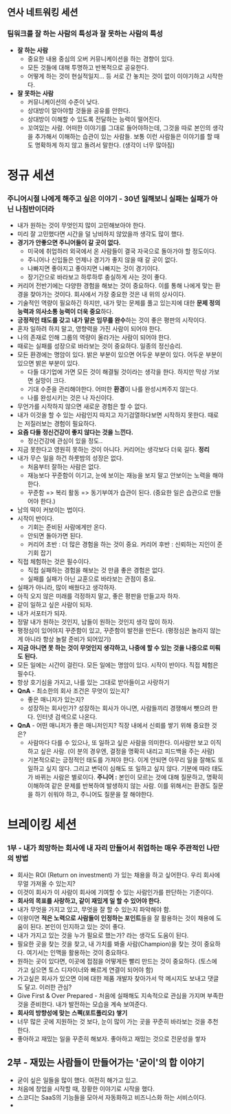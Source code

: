 ## 연사 네트워킹 세션
### 팀워크를 잘 하는 사람의 특성과 잘 못하는 사람의 특성
- **잘 하는 사람**
	- 중요한 내용 중심의 오버 커뮤니케이션을 하는 경향이 있다.
	- 모든 것들에 대해 투명하고 반복적으로 공유한다.
	- 어떻게 하는 것이 현실적일지... 등 서로 간 놓치는 것이 없이 이야기하고 시작한다.
- **잘 못하는 사람**
	- 커뮤니케이션의 수준이 낮다. 
	- 상대방이 알아야할 것들을 공유를 안한다.
	- 상대방이 이해할 수 있도록 전달하는 능력이 떨어진다.
	- 꼬여있는 사람. 어떠한 이야기를 그대로 들어야하는데, 그것을 따로 본인의 생각을 추가해서 이해하는 습관이 있는 사람들. 보통 이런 사람들은 이야기를 할 때도 명확하게 하지 않고 돌려서 말한다. (생각이 너무 많아짐)
# 정규 세션
### 주니어시절 나에게 해주고 싶은 이야기 - 30년 일해보니 실패는 실패가 아닌 나침반이더라
- 내가 원하는 것이 무엇인지 많이 고민해보아야 한다.
- 미리 잘 고민했다면 시간을 덜 낭비하지 않았을까 생각도 많이 했다.
- **경기가 안좋으면 주니어들이 갈 곳이 없다.**
	- 미국에 취업하러 외국에서 온 사람들이 결국 자국으로 돌아가야 할 정도이다.
	- 주니어나 신입들은 언제나 경기가 좋지 않을 때 갈 곳이 없다.
	- 나빠지면 좋아지고 좋아지면 나빠지는 것이 경기이다. 
	- 장기간으로 바라보고 하루하루 충실하게 사는 것이 좋다.
- 커리어 전반기에는 다양한 경험을 해보는 것이 중요하다. 이를 통해 나에게 맞는 환경을 찾아가는 것이다. 회사에서 가장 중요한 것은 내 위의 상사이다.
- 기술적인 역량이 필요하긴 하지만, 내가 맞는 문제를 풀고 있는지에 대한 **문제 정의 능력과 의사소통 능력이 더욱 중요**하다.
- **긍정적인 태도를 갖고 내가 맡은 임무를 완수**하는 것이 좋은 평판의 시작이다.
- 혼자 일하려 하지 말고, 영향력을 가진 사람이 되어야 한다.
- 나의 존재로 인해 그룹의 역량이 올라가는 사람이 되어야 한다.
- 때로는 실패를 성장으로 바라보는 것이 중요하다. 일종의 정신승리.
- 모든 환경에는 명암이 있다. 밝은 부분이 있으면 어두운 부분이 있다. 어두운 부분이 있으면 밝은 부분이 있다.
	- 다들 대기업에 가면 모든 것이 해결될 것이라는 생각을 한다. 하지만 막상 가보면 실망이 크다.
	- 기대 수준을 관리해야한다. 어떠한 **환경**이 나를 완성시켜주지 않는다.
	- 나를 완성시키는 것은 나 자신이다.
- 무언가를 시작하지 않으면 새로운 경험은 할 수 없다.
- 내가 이것을 할 수 있는 사람인지 따지고 자기검열하다보면 시작하지 못한다. 때로는 저질러보는 경험이 필요하다.
- **요즘 다들 정신건강이 좋지 않다는 것을 느낀다.**
	- 정신건강에 관심이 있을 정도..
- 지금 못한다고 영원히 못하는 것이 아니다. 커리어는 생각보다 더욱 길다.
**정리**
- 내가 무슨 일을 하건 하룻밤의 성장은 없다.
	- 처음부터 잘하는 사람은 없다.
	- 재능보다 꾸준함이 이기고, 눈에 보이는 재능을 보지 말고 안보이는 노력을 해야한다.
	- 꾸준함 => 복리 활동 => 동기부여가 습관이 된다. (중요한 일은 습관으로 만들어야 한다.)
- 남의 떡이 커보이는 법이다.
- 시작이 반이다. 
	- 기회는 준비된 사람에게만 온다.
	- 안되면 돌아가면 된다.
	- 커리어 초반 : 더 많은 경험을 하는 것이 중요. 커리어 후반 : 신뢰하는 지인이 준 기회 잡기
- 직접 체험하는 것은 필수이다.
	- 직접 실패하는 경험을 해보는 것 만큼 좋은 경험은 없다.
	- 실패를 실패가 아닌 교훈으로 바라보는 관점이 중요.
- 실패가 아니라, 많이 배웠다고 생각하자.
- 아직 오지 않은 미래를 걱정하지 말고, 좋은 평판을 만들고자 하자.
- 같이 일하고 싶은 사람이 되자.
- 내가 서포터가 되자.
- 정말 내가 원하는 것인지, 남들이 원하는 것인지 생각 많이 하자.
- 평정심이 있어야지 꾸준함이 있고, 꾸준함이 발전을 만든다. (평정심은 놀라지 않는게 아니라 항상 놀랄 준비가 되어있기)
- **지금 아니면 못 하는 것이 무엇인지 생각하고, 나중에 할 수 있는 것을 나중으로 미뤄도 된다.**
- 모든 일에는 시간이 걸린다. 모든 일에는 명암이 있다. 시작이 반이다. 직접 체험은 필수다. 
- 항상 호기심을 가지고, 나를 있는 그대로 받아들이고 사랑하기
- **QnA** - 최소한의 회사 조건은 무엇이 있는지?
	- 좋은 매니저가 있는지?
	- 성장하는 회사인가? 성장하는 회사가 아니면, 사람들끼리 경쟁해서 뺏으려 한다. 인터넷 검색으로 나온다.
- **QnA** - 어떤 매니저가 좋은 매니저인지? 직장 내에서 신뢰를 쌓기 위해 중요한 것은?
	- 사람마다 다를 수 있으나, 또 일하고 싶은 사람을 의미한다. 이사람만 보고 이직하고 싶은 사람. (이 분의 경우엔, 결정을 명확히 내리고 피드백을 주는 사람)
	- 기본적으로는 긍정적인 태도를 가져야 한다. 이게 안되면 아무리 일을 잘해도 또 일하고 싶지 않다. 그리고 변덕이 심해도 또 일하고 싶지 않다. 기분에 따라 태도가 바뀌는 사람은 별로이다. **주니어 :** 본인이 모르는 것에 대해 질문하고, 명확히 이해하여 같은 문제를 반복하여 발생하지 않는 사람. 이를 위해서는 환경도 질문을 하기 쉬워야 하고, 주니어도 질문을 잘 해야한다.
# 브레이킹 세션
### 1부 - 내가 희망하는 회사에 내 자리 만들어서 취업하는 매우 주관적인 나만의 방법
- 회사는 ROI (Return on investment) 가 있는 채용을 하고 싶어한다. 우리 회사에 무얼 가져올 수 있는지?
- 이것이 회사가 이 사람이 회사에 기여할 수 있는 사람인가를 판단하는 기준이다.
- **회사의 목표를 사랑하고, 같이 재밌게 일 할 수 있어야 한다.**
- 내가 무엇을 가지고 있고, 무엇을 잘 할 수 있는지 파악해야 함.
- 이왕이면 **적은 노력으로 사람들이 인정하는 포인트**들을 잘 활용하는 것이 채용에 도움이 된다. 본인이 인지하고 있는 것이 좋다.
- 내가 가지고 있는 것을 누가 필요로 했는가? 라는 생각도 도움이 된다.
- 필요한 곳을 찾는 것을 찾고, 내 가치를 봐줄 사람(Champion)을 찾는 것이 중요하다. 여기서는 인맥을 활용하는 것이 중요하다.
- 원하는 곳이 있다면, 이곳에 접점을 어떻게든 빨리 만드는 것이 중요하다. (토스에 가고 싶으면 토스 디자이너와 빠르게 연결이 되어야 함)
- 가고싶은 회사가 있으면 이에 대한 제품 개발자 찾아가서 막 메시지도 보내고 댓글도 달고. 이러한 관심?
- Give First & Over Prepared - 처음에 실패해도 지속적으로 관심을 가지며 부족한 것을 준비한다. 내가 발전하는 모습을 계속 보여준다.
- **회사의 방향성에 맞는 스펙(포트폴리오) 쌓기**
- 너무 많은 곳에 지원하는 것 보다, 눈이 많이 가는 곳을 꾸준히 바라보는 것을 추천한다.
- 좋아하고 재밌는 일을 꾸준히 해보자. 좋아하고 재밌는 것으로 전문성을 쌓자
## 2부 - 재밌는 사람들이 만들어가는 '굳이'의 합 이야기
- 굳이 싶은 일들을 많이 했다. 여전히 해가고 있고.
- 처음에 창업을 시작할 때, 장황한 이야기로 시작을 했다. 
- 스코디는 SaaS의 기능들을 모아서 자동화하고 비즈니스화 하는 서비스이다.
- 